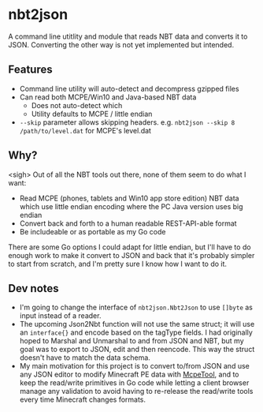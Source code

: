 # nbt2json

A command line utitlity and module that reads NBT data and converts it to JSON. Converting the other way is not yet implemented but intended.

## Features

- Command line utility will auto-detect and decompress gzipped files
- Can read both MCPE/Win10 and Java-based NBT data
    - Does not auto-detect which
    - Utility defaults to MCPE / little endian
- `--skip` parameter allows skipping headers. e.g. `nbt2json --skip 8 /path/to/level.dat` for MCPE's level.dat

## Why?

\<sigh\> Out of all the NBT tools out there, none of them seem to do what I want:

- Read MCPE (phones, tablets and Win10 app store edition) NBT data which use little endian encoding where the PC Java version uses big endian
- Convert back and forth to a human readable REST-API-able format
- Be includeable or as portable as my Go code

There are some Go options I could adapt for little endian, but I'll have to do enough work to make it convert to JSON and back that it's probably simpler to start from scratch, and I'm pretty sure I know how I want to do it.

## Dev notes

- I'm going to change the interface of `nbt2json.Nbt2Json` to use `[]byte` as input instead of a reader.
- The upcoming Json2Nbt function will not use the same struct; it will use an `interface{}` and encode based on the tagType fields. I had originally hoped to Marshal and Unmarshal to and from JSON and NBT, but my goal was to export to JSON, edit and then reencode. This way the struct doesn't have to match the data schema.
- My main motivation for this project is to convert to/from JSON and use any JSON editor to modify Minecraft PE data with [McpeTool](https://github.com/midnightfreddie/McpeTool), and to keep the read/write primitives in Go code while letting a client browser manage any validation to avoid having to re-release the read/write tools every time Minecraft changes formats.